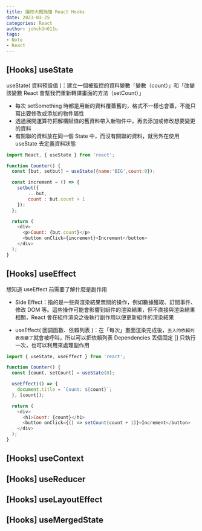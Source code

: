 ```yaml
---
title: 讓你大概搞懂 React Hooks
date: 2023-03-25
categories: React
author: johch3n611u
tags:
- Note
- React
---
```


## [Hooks] useState

useState( 資料預設值 )：建立一個被監控的資料變數「變數（count）」和「改變該變數 React 會幫我們重新轉譯畫面的方法（setCount）」

* 每次 setSomething 時都是用新的資料覆蓋舊的，格式不一樣也會蓋，不能只寫出要修改或添加的物件屬性
* 透過展開運算符把解構賦值的舊資料帶入新物件中，再去添加或修改想要變更的資料
* 有關聯的資料放在同一個 State 中，而沒有關聯的資料，就另外在使用 useState 去定義資料狀態

```js
import React, { useState } from 'react';

function Counter() {
  const [but, setbut] = useState({name:'BIG',count:0});

  const increment = () => {
    setbut({
        ...but,
        count : but.count + 1
    });
  };

  return (
    <div>
      <p>Count: {but.count}</p>
      <button onClick={increment}>Increment</button>
    </div>
  );
}
```

## [Hooks] useEffect

想知道 useEffect 前需要了解什麼是副作用

* Side Effect：指的是一些與渲染結果無關的操作，例如數據獲取、訂閱事件、修改 DOM 等。這些操作可能會影響到組件的渲染結果，但不直接與渲染結果相關，React 會在組件渲染之後執行副作用以便更新組件的渲染結果

* useEffect( 回調函數、依賴列表 )：在「每次」畫面渲染完成後，`丟入的依賴列表改變了`就會被呼叫，所以可以把依賴列表 Dependencies 丟個固定 [] 只執行一次，也可以利用來處理副作用

```js
import { useState, useEffect } from 'react';

function Counter() {
  const [count, setCount] = useState(0);

  useEffect(() => {
    document.title = `Count: ${count}`;
  }, [count]);

  return (
    <div>
      <h1>Count: {count}</h1>
      <button onClick={() => setCount(count + 1)}>Increment</button>
    </div>
  );
}
```

## [Hooks] useContext

## [Hooks] useReducer

## [Hooks] useLayoutEffect

## [Hooks] useMergedState